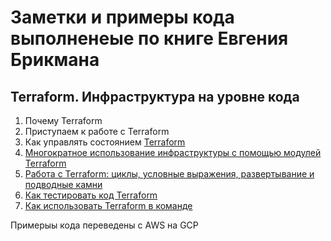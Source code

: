 # Заметки и примеры кода выполненеые по книге Евгения Брикмана 
## Terraform. Инфраструктура на уровне кода



  1. Почему Terraform
  2. Приступаем к работе с Terraform
  3. Как управлять состоянием [Terraform](./03%20-%20state/notes.md)
  4. [Многократное использование инфраструктуры с помощью модулей Terraform](04%20-%20modules/notes.md)
  5. [Работа с Terraform: циклы, условные выражения, развертывание и подводные камни](./05%20-%20coding/notes.md)
  7. [Как тестировать код Terraform](07%20-%20testing/notes.md)
  8. [Как использовать Terraform в команде](08%20-%20collaboration/notes.md)

  Примерыы кода переведены с AWS на GCP
